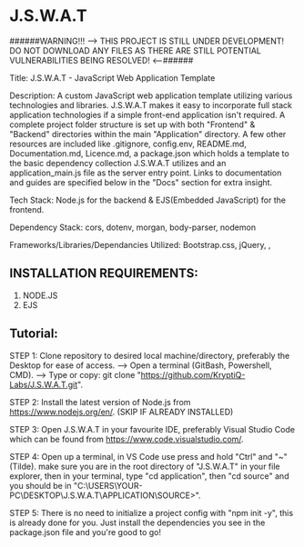 # J.S.W.A.T

######WARNING!!! --> THIS PROJECT IS STILL UNDER DEVELOPMENT! DO NOT DOWNLOAD ANY FILES AS THERE ARE STILL POTENTIAL VULNERABILITIES BEING RESOLVED! <--######

Title: J.S.W.A.T - JavaScript Web Application Template

Description: A custom JavaScript web application template utilizing various technologies and libraries.
J.S.W.A.T makes it easy to incorporate full stack application technologies if a simple front-end application isn't required. 
A complete project folder structure is set up with both "Frontend" & "Backend" directories within the main "Application" directory.
A few other resources are included like .gitignore, config.env, README.md, Documentation.md, Licence.md, a package.json which holds a template to the basic dependency collection J.S.W.A.T utilizes and an application_main.js file as the server entry point. Links to documentation and guides are specified below in the "Docs" section for extra insight.

Tech Stack: Node.js for the backend & EJS(Embedded JavaScript) for the frontend. 

Dependency Stack: cors, dotenv, morgan, body-parser, nodemon

Frameworks/Libraries/Dependancies Utilized: Bootstrap.css, jQuery, , 

INSTALLATION REQUIREMENTS:
---------------------------

1. NODE.JS
2. EJS

Tutorial:
----------
STEP 1: Clone repository to desired local machine/directory, preferably the Desktop for ease of access.
  -->   Open a terminal (GitBash, Powershell, CMD).
  -->   Type or copy: git clone "https://github.com/KryptiQ-Labs/J.S.W.A.T.git".

STEP 2: Install the latest version of Node.js from https://www.nodejs.org/en/. (SKIP IF ALREADY INSTALLED)

STEP 3: Open J.S.W.A.T in your favourite IDE, preferably Visual  Studio Code which can be found from https://www.code.visualstudio.com/.

STEP 4: Open up a terminal, in VS Code use press and hold "Ctrl" and "~" (Tilde). make sure you are in the root directory of "J.S.W.A.T" in your file explorer, then in your terminal, type "cd application", then "cd source" and you should be in "C:\USERS\YOUR-PC\DESKTOP\J.S.W.A.T\APPLICATION\SOURCE>".

STEP 5: There is no need to initialize a project config with "npm init -y", this is already done for you. Just install the dependencies you see in the package.json file and you're good to go!
